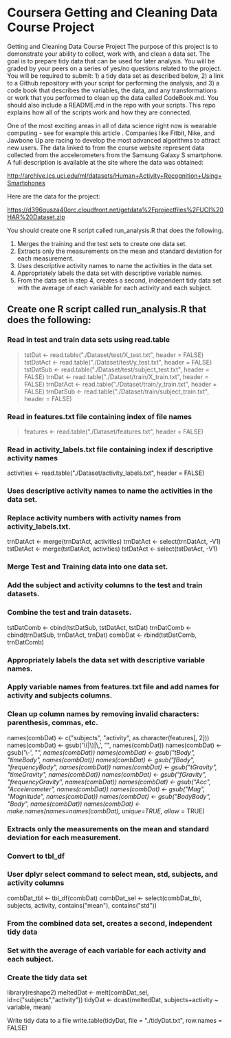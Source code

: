 # Coursera Getting and Cleaning Data Course Project

Getting and Cleaning Data Course Project
The purpose of this project is to demonstrate your ability to collect, work with, and clean a data set. The goal is to prepare tidy data that can be used for later analysis. You will be graded by your peers on a series of yes/no questions related to the project. You will be required to submit: 1) a tidy data set as described below, 2) a link to a Github repository with your script for performing the analysis, and 3) a code book that describes the variables, the data, and any transformations or work that you performed to clean up the data called CodeBook.md. You should also include a README.md in the repo with your scripts. This repo explains how all of the scripts work and how they are connected.  

One of the most exciting areas in all of data science right now is wearable computing - see for example this article . Companies like Fitbit, Nike, and Jawbone Up are racing to develop the most advanced algorithms to attract new users. The data linked to from the course website represent data collected from the accelerometers from the Samsung Galaxy S smartphone. A full description is available at the site where the data was obtained: 

http://archive.ics.uci.edu/ml/datasets/Human+Activity+Recognition+Using+Smartphones 

Here are the data for the project: 

https://d396qusza40orc.cloudfront.net/getdata%2Fprojectfiles%2FUCI%20HAR%20Dataset.zip 

 You should create one R script called run_analysis.R that does the following. 

1.	Merges the training and the test sets to create one data set.
2.	Extracts only the measurements on the mean and standard deviation for each measurement. 
3.	Uses descriptive activity names to name the activities in the data set
4.	Appropriately labels the data set with descriptive variable names. 
5.	From the data set in step 4, creates a second, independent tidy data set with the average of each variable for each activity and each subject.


## Create one R script called run_analysis.R that does the following:

### Read in test and train data sets using read.table

> tstDat <- read.table("./Dataset/test/X_test.txt", header = FALSE)
> tstDatAct <- read.table("./Dataset/test/y_test.txt", header = FALSE)
> tstDatSub <- read.table("./Dataset/test/subject_test.txt", header = FALSE)
> trnDat <- read.table("./Dataset/train/X_train.txt", header = FALSE)
> trnDatAct <- read.table("./Dataset/train/y_train.txt", header = FALSE)
> trnDatSub <- read.table("./Dataset/train/subject_train.txt", header = FALSE)

### Read in features.txt file containing index of file names
> features <- read.table("./Dataset/features.txt", header = FALSE)

### Read in activity_labels.txt file containing index if descriptive activity names
activities <- read.table("./Dataset/activity_labels.txt", header = FALSE)

### Uses descriptive activity names to name the activities in the data set.
### Replace activity numbers with activity names from activity_labels.txt.
trnDatAct <- merge(trnDatAct, activities)
trnDatAct <- select(trnDatAct, -V1)
tstDatAct <- merge(tstDatAct, activities)
tstDatAct <- select(tstDatAct, -V1)

### Merge Test and Training data into one data set.
### Add the subject and activity columns to the test and train datasets.
### Combine the test and train datasets.
tstDatComb <- cbind(tstDatSub, tstDatAct, tstDat)
trnDatComb <- cbind(trnDatSub, trnDatAct, trnDat)
combDat <- rbind(tstDatComb, trnDatComb)

### Appropriately labels the data set with descriptive variable names.
### Apply variable names from features.txt file and add names for activity and subjects columns. 
### Clean up column names by removing invalid characters: parenthesis, commas, etc.
names(combDat) <- c("subjects", "activity", as.character(features[, 2]))
names(combDat) <- gsub('\\(|\\)|\\,', "", names(combDat))
names(combDat) <- gsub('\\-', "_", names(combDat))
names(combDat) <- gsub("tBody", "timeBody", names(combDat))
names(combDat) <- gsub("fBody", "frequencyBody", names(combDat))
names(combDat) <- gsub("tGravity", "timeGravity", names(combDat))
names(combDat) <- gsub("fGravity", "frequencyGravity", names(combDat))
names(combDat) <- gsub("Acc", "Accelerometer", names(combDat))
names(combDat) <- gsub("Mag", "Magnitude", names(combDat))
names(combDat) <- gsub("BodyBody", "Body", names(combDat))
names(combDat) <- make.names(names=names(combDat), unique=TRUE, allow_ = TRUE)


### Extracts only the measurements on the mean and standard deviation for each measurement.
### Convert to tbl_df
### User dplyr select command to select mean, std, subjects, and activity columns
combDat_tbl <- tbl_df(combDat)
combDat_sel <- select(combDat_tbl, subjects, activity, contains("mean"), contains("std"))

### From the combined data set, creates a second, independent tidy data 
### Set with the average of each variable for each activity and each subject.
### Create the tidy data set
library(reshape2)
meltedDat <- melt(combDat_sel, id=c("subjects","activity"))
tidyDat <- dcast(meltedDat, subjects+activity ~ variable, mean)

Write tidy data to a file
write.table(tidyDat, file = "./tidyDat.txt", row.names = FALSE)


